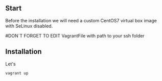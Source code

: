 ## Start

Before the installation we will need a custom CentOS7 virtual box image with SeLinux disabled.

#DON`T FORGET TO EDIT VagrantFile with path to your ssh folder

## Installation

Let's 
```
vagrant up
```
